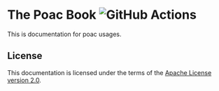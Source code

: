 # The Poac Book ![GitHub Actions](https://github.com/poacpm/doc.poac.pm/workflows/GitHub%20Pages/badge.svg)
This is documentation for poac usages.

## License
This documentation is licensed under the terms of the [Apache License version 2.0](LICENSE).
